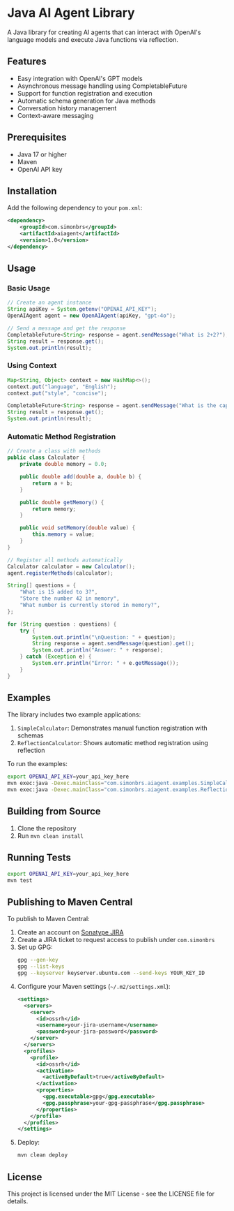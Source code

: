 # Java AI Agent Library

A Java library for creating AI agents that can interact with OpenAI's language models and execute Java functions via reflection.

## Features

- Easy integration with OpenAI's GPT models
- Asynchronous message handling using CompletableFuture
- Support for function registration and execution
- Automatic schema generation for Java methods
- Conversation history management
- Context-aware messaging

## Prerequisites

- Java 17 or higher
- Maven
- OpenAI API key

## Installation

Add the following dependency to your `pom.xml`:

```xml
<dependency>
    <groupId>com.simonbrs</groupId>
    <artifactId>aiagent</artifactId>
    <version>1.0</version>
</dependency>
```

## Usage

### Basic Usage

```java
// Create an agent instance
String apiKey = System.getenv("OPENAI_API_KEY");
OpenAIAgent agent = new OpenAIAgent(apiKey, "gpt-4o");

// Send a message and get the response
CompletableFuture<String> response = agent.sendMessage("What is 2+2?");
String result = response.get();
System.out.println(result);
```

### Using Context

```java
Map<String, Object> context = new HashMap<>();
context.put("language", "English");
context.put("style", "concise");

CompletableFuture<String> response = agent.sendMessage("What is the capital of France?", context);
String result = response.get();
System.out.println(result);
```

### Automatic Method Registration

```java
// Create a class with methods
public class Calculator {
    private double memory = 0.0;

    public double add(double a, double b) {
        return a + b;
    }

    public double getMemory() {
        return memory;
    }

    public void setMemory(double value) {
        this.memory = value;
    }
}

// Register all methods automatically
Calculator calculator = new Calculator();
agent.registerMethods(calculator);

String[] questions = {
    "What is 15 added to 3?",
    "Store the number 42 in memory",
    "What number is currently stored in memory?",
};

for (String question : questions) {
    try {
        System.out.println("\nQuestion: " + question);
        String response = agent.sendMessage(question).get();
        System.out.println("Answer: " + response);
    } catch (Exception e) {
        System.err.println("Error: " + e.getMessage());
    }
}
```

## Examples

The library includes two example applications:

1. `SimpleCalculator`: Demonstrates manual function registration with schemas
2. `ReflectionCalculator`: Shows automatic method registration using reflection

To run the examples:

```bash
export OPENAI_API_KEY=your_api_key_here
mvn exec:java -Dexec.mainClass="com.simonbrs.aiagent.examples.SimpleCalculator"
mvn exec:java -Dexec.mainClass="com.simonbrs.aiagent.examples.ReflectionCalculator"
```

## Building from Source

1. Clone the repository
2. Run `mvn clean install`

## Running Tests

```bash
export OPENAI_API_KEY=your_api_key_here
mvn test
```

## Publishing to Maven Central

To publish to Maven Central:

1. Create an account on [Sonatype JIRA](https://issues.sonatype.org/)
2. Create a JIRA ticket to request access to publish under `com.simonbrs`
3. Set up GPG:
   ```bash
   gpg --gen-key
   gpg --list-keys
   gpg --keyserver keyserver.ubuntu.com --send-keys YOUR_KEY_ID
   ```
4. Configure your Maven settings (`~/.m2/settings.xml`):
   ```xml
   <settings>
     <servers>
       <server>
         <id>ossrh</id>
         <username>your-jira-username</username>
         <password>your-jira-password</password>
       </server>
     </servers>
     <profiles>
       <profile>
         <id>ossrh</id>
         <activation>
           <activeByDefault>true</activeByDefault>
         </activation>
         <properties>
           <gpg.executable>gpg</gpg.executable>
           <gpg.passphrase>your-gpg-passphrase</gpg.passphrase>
         </properties>
       </profile>
     </profiles>
   </settings>
   ```
5. Deploy:
   ```bash
   mvn clean deploy
   ```

## License

This project is licensed under the MIT License - see the LICENSE file for details.
